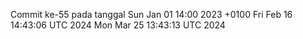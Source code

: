 Commit ke-55 pada tanggal Sun Jan 01 14:00 2023 +0100
Fri Feb 16 14:43:06 UTC 2024
Mon Mar 25 13:43:13 UTC 2024
